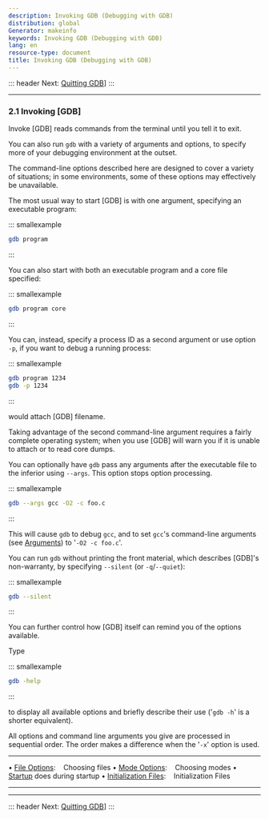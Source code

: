 ```yaml
---
description: Invoking GDB (Debugging with GDB)
distribution: global
Generator: makeinfo
keywords: Invoking GDB (Debugging with GDB)
lang: en
resource-type: document
title: Invoking GDB (Debugging with GDB)
---
```

::: header
Next: [Quitting GDB](Quitting-GDB.html#Quitting-GDB)]
:::

---

### 2.1 Invoking [GDB]

Invoke [GDB] reads commands from the terminal until you tell it to exit.

You can also run `gdb` with a variety of arguments and options, to specify more of your debugging environment at the outset.

The command-line options described here are designed to cover a variety of situations; in some environments, some of these options may effectively be unavailable.

The most usual way to start [GDB] is with one argument, specifying an executable program:

::: smallexample

```bash
gdb program
```

:::

You can also start with both an executable program and a core file specified:

::: smallexample

```bash
gdb program core
```

:::

You can, instead, specify a process ID as a second argument or use option `-p`, if you want to debug a running process:

::: smallexample

```bash
gdb program 1234
gdb -p 1234
```

:::

would attach [GDB] filename.

Taking advantage of the second command-line argument requires a fairly complete operating system; when you use [GDB] will warn you if it is unable to attach or to read core dumps.

You can optionally have `gdb` pass any arguments after the executable file to the inferior using `--args`. This option stops option processing.

::: smallexample

```bash
gdb --args gcc -O2 -c foo.c
```

:::

This will cause `gdb` to debug `gcc`, and to set `gcc`'s command-line arguments (see [Arguments](Arguments.html#Arguments)) to '`-O2 -c foo.c`'.

You can run `gdb` without printing the front material, which describes [GDB]'s non-warranty, by specifying `--silent` (or `-q`/`--quiet`):

::: smallexample

```bash
gdb --silent
```

:::

You can further control how [GDB] itself can remind you of the options available.

Type

::: smallexample

```bash
gdb -help
```

:::

to display all available options and briefly describe their use ('`gdb -h`' is a shorter equivalent).

All options and command line arguments you give are processed in sequential order. The order makes a difference when the '`-x`' option is used.

---

• [File Options](File-Options.html#File-Options):                                Choosing files
• [Mode Options](Mode-Options.html#Mode-Options):                                Choosing modes
• [Startup](Startup.html#Startup) does during startup
• [Initialization Files](Initialization-Files.html#Initialization-Files):        Initialization Files

---

---

::: header
Next: [Quitting GDB](Quitting-GDB.html#Quitting-GDB)]
:::
